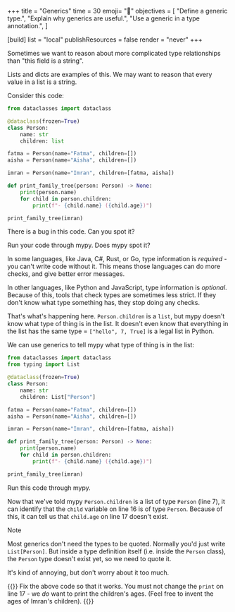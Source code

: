 +++
title = "Generics"
time = 30
emoji= "🧠"
objectives = [
  "Define a generic type.",
  "Explain why generics are useful.",
  "Use a generic in a type annotation.",
]

[build]
  list = "local"
  publishResources = false
  render = "never"
+++

Sometimes we want to reason about more complicated type relationships than "this field is a string".

Lists and dicts are examples of this. We may want to reason that every value in a list is a string.

Consider this code:

```python
from dataclasses import dataclass

@dataclass(frozen=True)
class Person:
    name: str
    children: list

fatma = Person(name="Fatma", children=[])
aisha = Person(name="Aisha", children=[])

imran = Person(name="Imran", children=[fatma, aisha])

def print_family_tree(person: Person) -> None:
    print(person.name)
    for child in person.children:
        print(f"- {child.name} ({child.age})")

print_family_tree(imran)
```

There is a bug in this code. Can you spot it?

Run your code through mypy. Does mypy spot it?

In some languages, like Java, C#, Rust, or Go, type information is _required_ - you can't write code without it. This means those languages can do more checks, and give better error messages.

In other languages, like Python and JavaScript, type information is _optional_. Because of this, tools that check types are sometimes less strict. If they don't know what type something has, they stop doing any checks.

That's what's happening here. `Person.children` is a `list`, but mypy doesn't know what type of thing is in the list. It doesn't even know that everything in the list has the same type = `["hello", 7, True]` is a legal list in Python.

We can use generics to tell mypy what type of thing is in the list:

```python {linenos=table}
from dataclasses import dataclass
from typing import List

@dataclass(frozen=True)
class Person:
    name: str
    children: List["Person"]

fatma = Person(name="Fatma", children=[])
aisha = Person(name="Aisha", children=[])

imran = Person(name="Imran", children=[fatma, aisha])

def print_family_tree(person: Person) -> None:
    print(person.name)
    for child in person.children:
        print(f"- {child.name} ({child.age})")

print_family_tree(imran)
```

Run this code through mypy.

Now that we've told mypy `Person.children` is a list of type `Person` (line 7), it can identify that the `child` variable on line 16 is of type `Person`. Because of this, it can tell us that `child.age` on line 17 doesn't exist.

> [!NOTE]
>
> Most generics don't need the types to be quoted. Normally you'd just write `List[Person]`. But inside a type definition itself (i.e. inside the `Person` class), the `Person` type doesn't exist yet, so we need to quote it.
>
> It's kind of annoying, but don't worry about it too much.

{{<note type="exercise">}}
Fix the above code so that it works. You must not change the `print` on line 17 - we _do_ want to print the children's ages. (Feel free to invent the ages of Imran's children).
{{</note>}}

